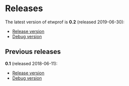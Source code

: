 Releases
==========

The latest version of etwprof is __0.2__ (released 2019-06-30):
* [Release version](https://poprcdn2.blob.core.windows.net/cdn/etwprof/0.2/etwprof_0.2_release.zip)
* [Debug version](https://poprcdn2.blob.core.windows.net/cdn/etwprof/0.2/etwprof_0.2_debug.zip)

Previous releases
----------

**0.1** (released 2018-06-11):
* [Release version](https://poprcdn2.blob.core.windows.net/cdn/etwprof/0.1/etwprof_0.1_release.zip)
* [Debug version](https://poprcdn2.blob.core.windows.net/cdn/etwprof/0.1/etwprof_0.1_debug.zip)